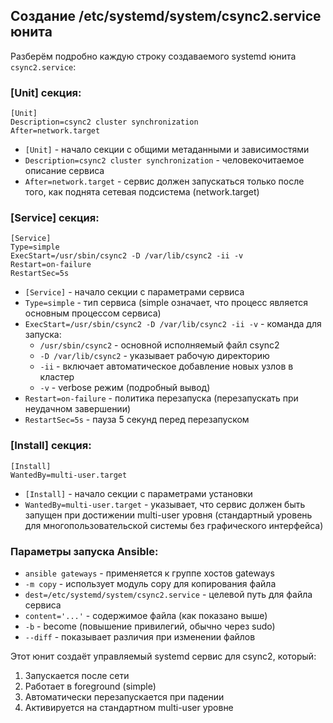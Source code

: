 ## Создание /etc/systemd/system/csync2.service юнита


Разберём подробно каждую строку создаваемого systemd юнита `csync2.service`:

### [Unit] секция:
```
[Unit]
Description=csync2 cluster synchronization
After=network.target
```
- `[Unit]` - начало секции с общими метаданными и зависимостями
- `Description=csync2 cluster synchronization` - человекочитаемое описание сервиса
- `After=network.target` - сервис должен запускаться только после того, как поднята сетевая подсистема (network.target)

### [Service] секция:
```
[Service]
Type=simple
ExecStart=/usr/sbin/csync2 -D /var/lib/csync2 -ii -v
Restart=on-failure
RestartSec=5s
```
- `[Service]` - начало секции с параметрами сервиса
- `Type=simple` - тип сервиса (simple означает, что процесс является основным процессом сервиса)
- `ExecStart=/usr/sbin/csync2 -D /var/lib/csync2 -ii -v` - команда для запуска:
  - `/usr/sbin/csync2` - основной исполняемый файл csync2
  - `-D /var/lib/csync2` - указывает рабочую директорию
  - `-ii` - включает автоматическое добавление новых узлов в кластер
  - `-v` - verbose режим (подробный вывод)
- `Restart=on-failure` - политика перезапуска (перезапускать при неудачном завершении)
- `RestartSec=5s` - пауза 5 секунд перед перезапуском

### [Install] секция:
```
[Install]
WantedBy=multi-user.target
```
- `[Install]` - начало секции с параметрами установки
- `WantedBy=multi-user.target` - указывает, что сервис должен быть запущен при достижении multi-user уровня (стандартный уровень для многопользовательской системы без графического интерфейса)

### Параметры запуска Ansible:
- `ansible gateways` - применяется к группе хостов gateways
- `-m copy` - использует модуль copy для копирования файла
- `dest=/etc/systemd/system/csync2.service` - целевой путь для файла сервиса
- `content='...'` - содержимое файла (как показано выше)
- `-b` - become (повышение привилегий, обычно через sudo)
- `--diff` - показывает различия при изменении файлов

Этот юнит создаёт управляемый systemd сервис для csync2, который:
1. Запускается после сети
2. Работает в foreground (simple)
3. Автоматически перезапускается при падении
4. Активируется на стандартном multi-user уровне
